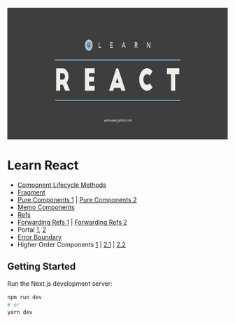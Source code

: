 <p align="center">
  <img height="300" src="banner.gif">
</p>

# Learn React

- [Component Lifecycle Methods](/pages/fundamentals/lifecycle/LifeCycleParent.js)
- [Fragment](/pages/fundamentals/fragment/index.js)
- [Pure Components 1](/pages/fundamentals/pure-components/ParentComp.js) | [Pure Components 2](/pages/fundamentals/pure-components/PureComp.js)
- [Memo Components](/pages/fundamentals/memo-components/MemoComp.js)
- [Refs](/pages/fundamentals/refs/ref-and-dom.md)
- [Forwarding Refs 1](/pages/fundamentals/refs-forwarding-refs/ParentInput.js) | [Forwarding Refs 2](/pages/fundamentals/refs-forwarding-refs/ChildInput.js)
- Portal [1](https://codesandbox.io/s/ecstatic-chaplygin-chjpx?file=/src/index.js), [2](https://codepen.io/gaearon/pen/jGBWpE)
- [Error Boundary](https://www.youtube.com/watch?v=DNYXgtZBRPE&list=PLC3y8-rFHvwgg3vaYJgHGnModB54rxOk3&index=32)
- Higher Order Components [1](/pages/fundamentals/higher-order-component/Hoc1.js)
  | [2.1](/pages/fundamentals/higher-order-component/withCounter.js) | [2.2](/pages/fundamentals/higher-order-component/ClickCounter.js)

## Getting Started

Run the Next.js development server:

```bash
npm run dev
# or
yarn dev
```
